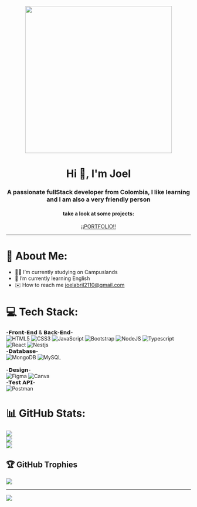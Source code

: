 <div id="header" align="center">
  <img src="https://media.giphy.com/media/ZVik7pBtu9dNS/giphy.gif" width="400">
  <h1 align="center">Hi 👋, I'm Joel</h1>
  <h3 align="center">A passionate fullStack developer from Colombia, I like learning and I am also a very friendly person</h3>
  <h4 align="center">take a look at some projects:</h4>
  <a href="https://github.com/jogebro/PORTAFOLIO">¡¡PORTFOLIO!!</a>
</div>

---
# 💫 About Me:
- 🧑‍🎓 I’m currently studying on Campuslands<br>
- 🌱 I’m currently learning English<br>
- ✉️ How to reach me joelabril2110@gmail.com

# 💻 Tech Stack:
-𝗙𝗿𝗼𝗻𝘁-𝗘𝗻𝗱 & 𝗕𝗮𝗰𝗸-𝗘𝗻𝗱-<br>
![HTML5](https://img.shields.io/badge/html5-%23D83700.svg?style=for-the-badge&logo=html5&logoColor=white) 
![CSS3](https://img.shields.io/badge/css3-%23008AFF.svg?style=for-the-badge&logo=css3&logoColor=white) 
![JavaScript](https://img.shields.io/badge/javascript-%23323330.svg?style=for-the-badge&logo=javascript&logoColor=%23F7DF1E) 
![Bootstrap](https://img.shields.io/badge/bootstrap-%23563D7C.svg?style=for-the-badge&logo=bootstrap&logoColor=white) 
![NodeJS](https://img.shields.io/badge/node.js-6DA55F?style=for-the-badge&logo=node.js&logoColor=white) 
![Typescript](https://img.shields.io/badge/typescript-%2310f.svg?style=for-the-badge&logo=typescript&logoColor=white)
![React](https://img.shields.io/badge/react-%231592E2.svg?style=for-the-badge&logo=react&logoColor=white) 
![Nestjs](https://img.shields.io/badge/nestjs-%23323330.svg?style=for-the-badge&logo=nestjs&logoColor=%23D83700)
<br>-𝗗𝗮𝘁𝗮𝗯𝗮𝘀𝗲-<br>
![MongoDB](https://img.shields.io/badge/MongoDB-%234ea94b.svg?style=for-the-badge&logo=mongodb&logoColor=white) 
![MySQL](https://img.shields.io/badge/mysql-%2300f.svg?style=for-the-badge&logo=mysql&logoColor=white) 	
<br>-𝗗𝗲𝘀𝗶𝗴𝗻-<br>
![Figma](https://img.shields.io/badge/figma-%23F24E1E.svg?style=for-the-badge&logo=figma&logoColor=white) 
![Canva](https://img.shields.io/badge/canva-%2308f.svg?style=for-the-badge&logo=canva&logoColor=white) 
<br>-𝗧𝗲𝘀𝘁 𝗔𝗣𝗜-<br>
![Postman](https://img.shields.io/badge/postman-%23E34F26.svg?style=for-the-badge&logo=postman&logoColor=white) 
# 📊 GitHub Stats:
![](https://github-readme-stats.vercel.app/api?username=jogebro&theme=merko&hide_border=false&include_all_commits=false&count_private=false)<br/>
![](https://github-readme-streak-stats.herokuapp.com/?user=jogebro&theme=merko&hide_border=false)<br/>
![](https://github-readme-stats.vercel.app/api/top-langs/?username=jogebro&theme=merko&hide_border=false&include_all_commits=false&count_private=false&layout=compact)

## 🏆 GitHub Trophies
![](https://github-profile-trophy.vercel.app/?username=jogebro&theme=matrix&no-frame=false&no-bg=true&margin-w=4)

---
[![](https://visitcount.itsvg.in/api?id=jogebro&icon=6&color=3)](https://visitcount.itsvg.in)

<!-- Proudly created with GPRM ( https://gprm.itsvg.in ) -->
